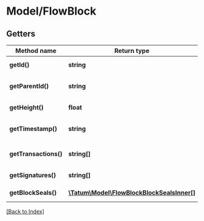 # Model/FlowBlock

## Getters

Method name | Return type | Description | Notes
------------ | ------------- | ------------- | -------------
**getId()** | **string** | Hash of the block. | [optional]
**getParentId()** | **string** | Hash of the parent block. | [optional]
**getHeight()** | **float** | The block number. | [optional]
**getTimestamp()** | **string** | Timestamp of the block. | [optional]
**getTransactions()** | **string[]** | Array of transaction IDs. | [optional]
**getSignatures()** | **string[]** | Array of signatures. | [optional]
**getBlockSeals()** | [**\Tatum\Model\FlowBlockBlockSealsInner[]**](FlowBlockBlockSealsInner.md) | Array of block seals. | [optional]

[[Back to Index]](../index.md)
